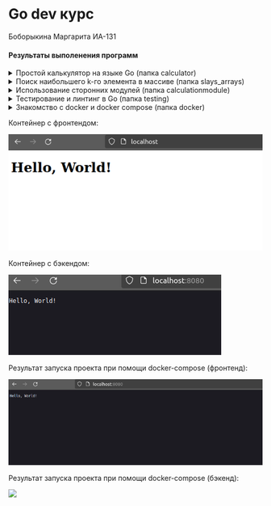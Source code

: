 # Go dev курс
Боборыкина Маргарита ИА-131
#### Результаты выполенения программ
<details><summary>Простой калькулятор на языке Go (папка calculator)</summary>
  
  <img src = "calculator/src/calc.png">
</details>

<details><summary>Поиск наибольшего k-го элемента в массиве (папка slays_arrays)</summary>
  <img src = "slays_arrays/src/main.png">
</details>

<details><summary>Использование сторонних модулей (папка calculationmodule)</summary>
  <img src = "calculationmodule/src/main.png">

  <img src = "calculationmodule/src/main2.png">

  <img src = "calculationmodule/src/module.png">
</details>


<details><summary>Тестирование и линтинг в Go (папка testing)</summary>
  <img src = "testing/src/db.png">
  
  <img src = "testing/src/wifi.png">
</details>

<details><summary>Знакомство с docker и docker compose (папка docker)<summary>

Контейнер с фронтендом:

  <img src = "docker/src/f.png">

Контейнер с бэкендом:
  
  <img src = "docker/src/b.png">

Результат запуска проекта при помощи docker-compose (фронтенд):

<img src = "docker/src/comp_b.png">

Результат запуска проекта при помощи docker-compose (бэкенд):

<img src = "docker/src/comp_c.png">
</details>